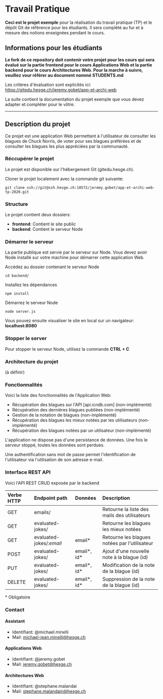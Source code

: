 # Travail Pratique

**Ceci est le projet exemple** pour la réalisation du travail pratique (TP) et le dépôt Git de référence pour les étudiants. Il sera complété au fur et à mesure des notions enseignées pendant le cours.

## Informations pour les étudiants

**Le fork de ce repository doit contenir votre projet pour les cours qui sera évalué sur la partie frontend pour le cours Applications Web et la partie backend pour le cours Architectures Web. Pour la marche à suivre, veuillez vour référer au document nommé STUDENTS.md**

Les critères d'évaluation sont explicités ici: https://gitedu.hesge.ch/jeremy.gobet/app-et-archi-web

La suite contient la documentation du projet exemple que vous devez adapter et compléter pour le vôtre.

---

## Description du projet

Ce projet est une application Web permettant à l'utilisateur de consulter les blagues de Chuck Norris, de voter pour ses blagues préférées et de consulter les blagues les plus appréciées par la communauté.

### Réccupérer le projet

Le projet est disponible sur l'hébergement Git (gitedu.hesge.ch).

Cloner le projet localement avec la commande git suivante:

`git clone ssh://git@ssh.hesge.ch:10572/jeremy.gobet/app-et-archi-web-tp-2020.git`

### Structure

Le projet contient deux dossiers:

- **frontend**: Contient le site public
- **backend**: Contient le serveur Node

### Démarrer le serveur

La partie publique est servie par le serveur sur Node. Vous devez avoir Node installé sur votre machine pour démarrer cette application Web.

Accédez au dossier contenant le serveur Node

`cd backend/`

Installez les dépendances

`npm install`

Démarrez le serveur Node

`node server.js`

Vous pouvez ensuite visualiser le site en local sur un navigateur: **localhost:8080**

### Stopper le server

Pour stopper le serveur Node, utilisez la commande **CTRL + C**

### Architecture du projet

(à définir)

### Fonctionnalités

Voici la liste des fonctionnalités de l'Application Web:

- Récupération des blagues sur l'API [api.icndb.com] (non-implémenté)
- Récupération des dernières blagues publiées (non-implémenté)
- Gestion de la notation de blagues (non-implémenté)
- Récupération des blagues les mieux notées par les utilisateurs (non-implémenté)
- Récupération des blagues notées par un utilisateur (non-implémenté)

L'application ne dispose pas d'une persistance de données. Une fois le serveur stoppé, toutes les données sont perdues.

Une authentification sans mot de passe permet l'identification de l'utilisateur via l'utilisation de son adresse e-mail.

### Interface REST API

Voici l'API REST CRUD exposée par le backend

| Verbe HTTP | Endpoint path            | Données     | Description |
|:-----------|:-------------------------|:------------|:------------|
| GET        | emails/                  |             | Retourne la liste des mails des utilisateurs |
| GET        | evaluated-jokes/         |             | Retourne les blagues les mieux notées |
| GET        | evaluated-jokes/*:email* | email*      | Retourne les blagues notées par l'utilisateur |
| POST       | evaluated-jokes/         | email*, id* | Ajout d'une nouvelle note à la blague (id) |
| PUT        | evaluated-jokes/         | email*, id* | Modification de la note de la blague (id) |
| DELETE     | evaluated-jokes/         | email*, id* | Suppression de la note de la blague (id) |

\* Obligatoire

### Contact

#### Assistant

- Identifiant: @michael.minelli
- Mail: michael-jean.minelli@hesge.ch

#### Applications Web

- Identifiant: @jeremy.gobet
- Mail: jeremy.gobet@hesge.ch

#### Architectures Web

- Identifiant: @stephane.malandai
- Mail: stephane.malandain@hesge.ch
